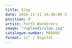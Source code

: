 ```yaml
---
title: Slop
date: 2016-11-11 14:46:00 Z
position: 0
artist: Forth Wanderers
image: "/uploads/slop.jpg"
catalogue-number: MA0084
format: 12" / Digital
---
```


